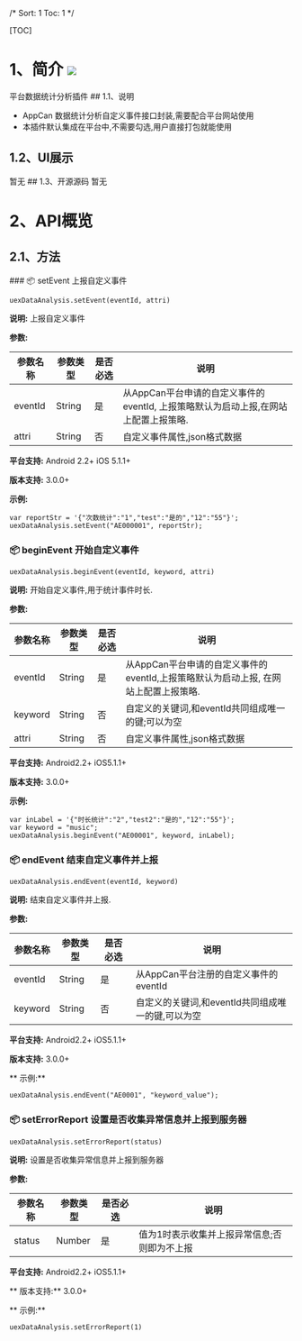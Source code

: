 /*
Sort: 1
Toc: 1
*/

[TOC]
# 1、简介 [![](http://appcan-download.oss-cn-beijing.aliyuncs.com/%E5%85%AC%E6%B5%8B%2Fgf.png)]()<ignore>
平台数据统计分析插件
## 1.1、说明<ignore>

* AppCan 数据统计分析自定义事件接口封装,需要配合平台网站使用
* 本插件默认集成在平台中,不需要勾选,用户直接打包就能使用

## 1.2、UI展示<ignore>
暂无
## 1.3、开源源码<ignore>
暂无

# 2、API概览<ignore>

## 2.1、方法<ignore>
### 📦 setEvent 上报自定义事件

`uexDataAnalysis.setEvent(eventId, attri)`

**说明:**
上报自定义事件

**参数:**

|  参数名称 | 参数类型  | 是否必选  |  说明 |
| ------------ | ------------ | ------------ | ------------ |
|  eventId | String | 是 | 从AppCan平台申请的自定义事件的eventId, 上报策略默认为启动上报,在网站上配置上报策略. |
| attri | String | 否 | 自定义事件属性,json格式数据 |


**平台支持:**
Android 2.2+
iOS 5.1.1+

**版本支持:**
3.0.0+

**示例:**

```
var reportStr = '{"次数统计":"1","test":"是的","12":"55"}';
uexDataAnalysis.setEvent("AE000001", reportStr);
```

### 📦 beginEvent 开始自定义事件

`uexDataAnalysis.beginEvent(eventId, keyword, attri)`

**说明:**
开始自定义事件,用于统计事件时长.

**参数:**

|  参数名称 | 参数类型  | 是否必选  |  说明 |
| ------------ | ------------ | ------------ | ------------ |
|  eventId | String | 是 | 从AppCan平台申请的自定义事件的eventId,上报策略默认为启动上报, 在网站上配置上报策略. |
| keyword | String | 否 | 自定义的关键词,和eventId共同组成唯一的键;可以为空　 |
| attri | String | 否 | 自定义事件属性,json格式数据 |

**平台支持:**
Android2.2+
iOS5.1.1+

**版本支持:**
3.0.0+

**示例:**  

```
var inLabel = '{"时长统计":"2","test2":"是的","12":"55"}';
var keyword = "music";
uexDataAnalysis.beginEvent("AE00001", keyword, inLabel);
```

### 📦 endEvent 结束自定义事件并上报

`uexDataAnalysis.endEvent(eventId, keyword)`

**说明:**
结束自定义事件并上报.

**参数:**

|  参数名称 | 参数类型  | 是否必选  |  说明 |
| ------------ | ------------ | ------------ | ------------ |
| eventId | String | 是 | 从AppCan平台注册的自定义事件的eventId |
| keyword | String | 否 | 自定义的关键词,和eventId共同组成唯一的键,可以为空|

**平台支持:**
Android2.2+
iOS5.1.1+

**版本支持:**
3.0.0+

** 示例:**

```
uexDataAnalysis.endEvent("AE0001", "keyword_value");
```

### 📦 setErrorReport 设置是否收集异常信息并上报到服务器

`uexDataAnalysis.setErrorReport(status)`

**说明:**
设置是否收集异常信息并上报到服务器

**参数:**

|  参数名称 | 参数类型  | 是否必选  |  说明 |
| ------------ | ------------ | ------------ | ------------ |
| status | Number | 是 | 值为1时表示收集并上报异常信息;否则即为不上报 |

**平台支持:**
Android2.2+
iOS5.1.1+

** 版本支持:**
3.0.0+

**  示例:**

```
uexDataAnalysis.setErrorReport(1)
```

